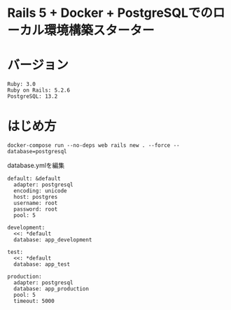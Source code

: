 # Rails 5 + Docker + PostgreSQLでのローカル環境構築スターター

# バージョン

```
Ruby: 3.0
Ruby on Rails: 5.2.6
PostgreSQL: 13.2
```

# はじめ方

```
docker-compose run --no-deps web rails new . --force --database=postgresql
```

database.ymlを編集
```
default: &default
  adapter: postgresql
  encoding: unicode
  host: postgres
  username: root
  password: root
  pool: 5

development:
  <<: *default
  database: app_development

test:
  <<: *default
  database: app_test

production:
  adapter: postgresql
  database: app_production
  pool: 5
  timeout: 5000
```
